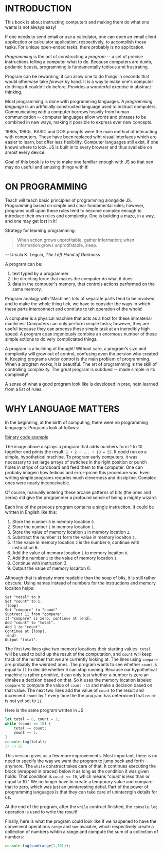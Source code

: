 # INTRODUCTION

This book is about instructing computers and making them do 
what one wants is not always easy!

If one needs to send email or use a calculator, one can 
open an email client application or calculator application,
respectively, to accomplish those tasks. For unique open-ended
tasks, there probably is no application. 

_Programming_ is the act of constructing a _program_ -- a 
set of precise instructions telling a computer what to do.
Because computers are dumb, pedantic beasts, programming is 
fundamentally tedious and frustrating.

Program can be rewarding; it can allow one to do things in
seconds that would otherwise take _forever_ by hand. It is
a way to make one's computer  do things it couldn't do 
before. Provides a wonderful exercise in abstract thinking.

Most programming is done with programming languages. A
_programming language_ is an artificially constructed
language used to instruct computers. Communicating with a
computer borrows heavily from human communication -- computer
languages allow words and phrases to be combined in new
ways, making it possible to express ever new concepts.

1980s, 1990s, BASIC and DOS prompts were the main method of
interacting with computers. These have been replaced wiht 
visual interfaces which are easier to learn, but offer
less flexibility. Computer languages still exist, if one
knows where to look. JS is built in to every browser and
thus available on amost every device.

Goal of this book is to try to make one familiar enough 
with JS so that oen may do useful and amusing things with
it!

# ON PROGRAMMING

Teach will teach basic principles of programming alongside
JS. Programming based on simple and clear fundamental rules;
however, programs built upon these rules tend to become 
complex enough to introduce their own rules and complexity.
One is building a maze, in a way, and one may get lost in it!

Strategy for learning programming:

> When action grows unprofitable, gather information; when 
>information grows unprotifatable, sleep.

-- Ursula K. Leguin, _The Left Hand of Darkness_

A program can be:

1. text typed by a programmer
2. the directing force that makes the computer do what it does
3. data in the computer's memory, that controls actions performed
on the same memory.

Program analagy with 'Machine': lots of separate parts tend to be 
involved, and to make the whole thing tick, we have to consider
the ways in which these parts interconnect and contriute to teh
operation of the whole!

A computer is a physical machine that acts as a host for these
immaterial machines! Computers can only perform simple tasks;
however, they are useful because they can process these simple 
task at an incredibly high speed. A program coan ingeniously 
combine an enormous number of these simple actions to do very 
complictated things.

A program is a building of thought! Without care, a program's
size and complexity will grow out of control, confusing even
the persion who created it. Keeping programs under control is
the main problem of programming. When a program works, it is 
beautiful. The art of programming is the skill of controlling 
complexity. The great program is subdued -- made simple in
its complexity!

A sense of what a good program look like is developed in 
prax, notn learned from a list of rules.

# WHY LANGUAGE MATTERS

In the beginning, at the birth of computing, there were no 
programming languages. Programs look at follows:

[!binary code example]('../../../../to_ignore/00_intro/bin_code.png)

The image above displays a program that adds numbers form 1 to 10
together and prints the result: `1 + 2 + ... + 10 = 55`. It could
run on a simple, hypothetical machine. To program early computers, 
it was necessary to set large arrays of swtiches in the right 
position or punch holes in strips of cardboard and feed them to
the computer. One can probaby imagein how tedious and error-prone
this procedure was. Even writing simple programs requries much
cleverness and discipline. Complex ones were nearly inconceivable.

Of course, manually entering these arcane patterns of bits (the ones
and zeros) did give the programmer a profound sense of being a mighty
wizard. 

Each line of the previous program contains a single instruciton. It
could be written in English like this:

1. Store the number `0` in memory location `0`.
2. Store the number `1` in memory location `1`.
3. Store the value of memory location `1` in memory location `2`.
4. Substract the number `11` form the value in memory locaiton `2`.
5. If the value in memory location `2` is the number `0`, continue
with instruction 9.
6. Add the value of memory location `1` to memory locaiton `0`.
7. Add the number `1` to the value of memory location `1`.
8. Continue with instruction 3.
9. Output the value of memory locaiton 0.

Although that is already more readable than the soup of bits,
it is still rather obscure. Using names instead of numbers for the instructions and memory locaiton helps:

```
Set "total" to 0.
Set "count" to 1.
[loop]
Set "compare" to "count"
Subtract 11 from "compare".
If "compare" is zero, continue at [end].
Add "count" to "total".
Add 1 to "count".
Continue at [loop].
[end]
Output "total".
```

The first two lines give two memory locations their starting values: `total` 
will be used to build up the result of the computation, and `count` will 
keep track of the number that we are currently looking at. The lines using 
`compare` are probably the weirdest ones. The program wants to see whether 
`count` is equal to `11` to decide whether it can stop running. Because our 
hypothetical machine is rather primitive, it can only test whether a number 
is zero an dmakes a decision based on that. So it uses the memory location 
labeled `compare` to compute the value of `count -11` and make a decision
based on that value. The next two lines add the value of `count` to the 
result and increment `count` by `1` every time the the program has
determined that `count` is not yet set to `11`.

Here is the same program written in JS:

```js
let total = 0, count = 1;
while (count <= 10) {
    total += count;
    count += 1;
}
console.log(total);
// -> 55
```

This version gives us a few more improvements. Most important, there
is no need to specify the way we want the program to jump back and
forth anymore. The `while` construct takes care of that. It continues
executing the block (wrapped in braces) below it as long as the 
condition it was given holds. That condition is `count <= 10`, 
which means "_count_ is less than or equal to 10." We no longer have
to create a temporary value and compare that to zero, which was just
an uninteresting detial. Part of the power of programming languages 
is that they can take care of uninterstgin details for us.

At the end of the program, after the `while` contruct finished, 
the `console.log` operation is used to write the result!

Finally, here is what the program could look like if we happened to
have the convenient operations `range` and `sum` avaiable, which 
respectively create a colleciton of numbers wihtin a range and
compute the sum of a collection of numbers:

```js
console.log(sum(range(1,10)));
```

<!-- HERE -- binary code view! -->

